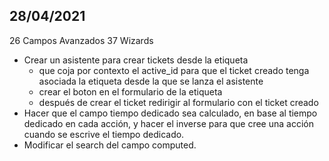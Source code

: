## 28/04/2021

26 Campos Avanzados 
37 Wizards

- Crear un asistente para crear tickets desde la etiqueta
  - que coja por contexto el active_id para que el ticket creado tenga asociada la etiqueta desde la que se lanza el asistente
  - crear el boton en el formulario de la etiqueta
  - después de crear el ticket redirigir al formulario con el ticket creado
- Hacer que el campo tiempo dedicado sea calculado, en base al tiempo dedicado en cada acción, y hacer el inverse para que cree una acción cuando se escrive el tiempo dedicado.
- Modificar el search del campo computed.
